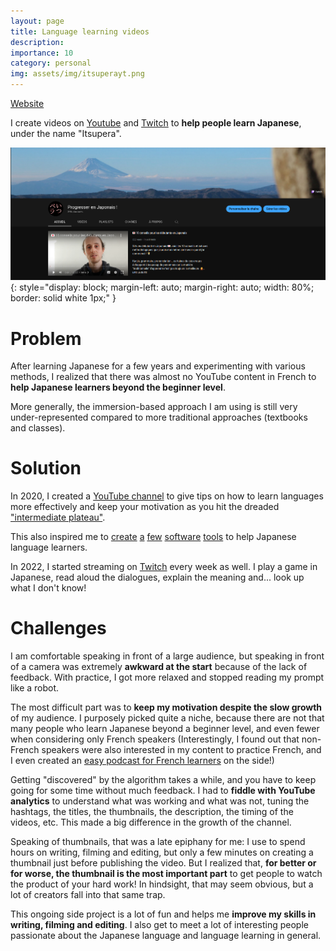 ```yaml
---
layout: page
title: Language learning videos
description: 
importance: 10
category: personal
img: assets/img/itsuperayt.png
---
```


[Website](https://itsupera.co/)

I create videos on [Youtube](https://www.youtube.com/channel/UC_CxcQbEicRSsQ3eL1_m2zQ) and [Twitch](https://www.twitch.tv/itsupera7) to **help people learn Japanese**, under the name "Itsupera".

![](/assets/img/itsuperayt_channel_page.png){: style="display: block; margin-left: auto; margin-right: auto; width: 80%; border: solid white 1px;" }

# Problem

After learning Japanese for a few years and experimenting with various methods, I realized that there was almost no YouTube content in French to **help Japanese learners beyond the beginner level**.

More generally, the immersion-based approach I am using is still very under-represented compared to more traditional approaches (textbooks and classes).

# Solution

In 2020, I created a [YouTube channel](https://www.youtube.com/channel/UC_CxcQbEicRSsQ3eL1_m2zQ) to give tips on how to learn languages more effectively and keep your motivation as you hit the dreaded ["intermediate plateau"](https://selfstudyenglish.com.tw/2020/12/30/what-is-the-intermediate-plateau-and-how-to-overcome-it/).

This also inspired me to [create](/projects/furiganalyse) [a](/projects/onsei) [few](https://github.com/didmar/kanjigame-elm) [software](https://github.com/itsupera/waadoru) [tools](https://github.com/itsupera/youtube_time_tracking) to help Japanese language learners.

In 2022, I started streaming on [Twitch](https://www.twitch.tv/itsupera7) every week as well. I play a game in Japanese, read aloud the dialogues, explain the meaning and... look up what I don't know!

# Challenges

I am comfortable speaking in front of a large audience, but speaking in front of a camera was extremely **awkward at the start** because of the lack of feedback. With practice, I got more relaxed and stopped reading my prompt like a robot.

The most difficult part was to **keep my motivation despite the slow growth** of my audience. I purposely picked quite a niche, because there are not that many people who learn Japanese beyond a beginner level, and even fewer when considering only French speakers (Interestingly, I found out that non-French speakers were also interested in my content to practice French, and I even created an [easy podcast for French learners](https://www.youtube.com/channel/UCyylq0qHm_xpD4fBBKjZftQ) on the side!)

Getting "discovered" by the algorithm takes a while, and you have to keep going for some time without much feedback.
I had to **fiddle with YouTube analytics** to understand what was working and what was not, tuning the hashtags, the titles, the thumbnails, the description, the timing of the videos, etc. This made a big difference in the growth of the channel.

Speaking of thumbnails, that was a late epiphany for me: I use to spend hours on writing, filming and editing, but only a few minutes on creating a thumbnail just before publishing the video. But I realized that, **for better or for worse, the thumbnail is the most important part** to get people to watch the product of your hard work!
In hindsight, that may seem obvious, but a lot of creators fall into that same trap.

This ongoing side project is a lot of fun and helps me **improve my skills in writing, filming and editing**. I also get to meet a lot of interesting people passionate about the Japanese language and language learning in general.